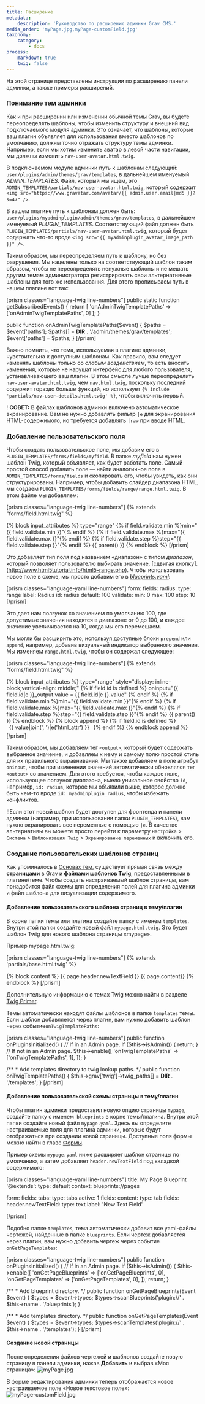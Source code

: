 ```yaml
---
title: Расширение
metadata:
    description: 'Руководство по расширению админки Grav CMS.'
media_order: 'myPage.jpg,myPage-customField.jpg'
taxonomy:
    category:
        - docs
process:
    markdown: true
    twig: false
---
```


На этой странице представлены инструкции по расширению панели админки, а также примеры расширений.

### Понимание тем админки

Как и при расширении или изменении обычной темы Grav, вы будете переопределять шаблоны, чтобы изменить структуру и внешний вид подключаемого модуля админки. Это означает, что шаблоны, которые ваш плагин объявляет для использования вместо шаблонов по умолчанию, должны точно отражать структуру темы админки. Например, если мы хотим изменить аватар в левой части навигации, мы должны изменить `nav-user-avatar.html.twig`.

В подключаемом модуле админки путь к шаблонам следующий: `user/plugins/admin/themes/grav/templates`, в дальнейшем именуемый *ADMIN_TEMPLATES*. Файл, который мы ищем, это `ADMIN_TEMPLATES/partials/nav-user-avatar.html.twig`, который содержит `<img src="https://www.gravatar.com/avatar/{{ admin.user.email|md5 }}?s=47" />`.

В вашем плагине путь к шаблонам должен быть: `user/plugins/myadminplugin/admin/themes/grav/templates`, в дальнейшем именуемый *PLUGIN_TEMPLATES*. Соответствующий файл должен быть `PLUGIN_TEMPLATES/partials/nav-user-avatar.html.twig`, который будет содержать что-то вроде `<img src="{{ myadminplugin_avatar_image_path }}" />`.

Таким образом, мы переопределяем путь к шаблону, но без разрушения. Мы нацелены только на соответствующий шаблон таким образом, чтобы не переопределять ненужные шаблоны и не мешать другим темам администратора регистрировать свои альтернативные шаблоны для того же использования. Для этого прописываем путь в нашем плагине вот так:

[prism classes="language-twig line-numbers"]
public static function getSubscribedEvents()
{
    return [
        'onAdminTwigTemplatePaths' => ['onAdminTwigTemplatePaths', 0]
    ];
}

public function onAdminTwigTemplatePaths($event)
{
    $paths = $event['paths'];
    $paths[] = __DIR__ . '/admin/themes/grav/templates';
    $event['paths'] = $paths;
}
[/prism]

Важно помнить, что тема, используемая в плагине админки, чувствительна к доступным шаблонам. Как правило, вам следует изменять шаблоны только со *слабым воздействием*, то есть вносить изменения, которые не нарушат интерфейс для любого пользователя, устанавливающего ваш плагин. В этом смысле лучше переопределить `nav-user-avatar.html.twig`, чем `nav.html.twig`, поскольку последний содержит гораздо больше функций, но использует `{% include 'partials/nav-user-details.html.twig' %}`, чтобы включить первый.

! **СОВЕТ:** В файлах шаблонов админки включено автоматическое экранирование. Вам не нужно добавлять фильтр `|e` для экранирования HTML-содержимого, но требуется добавлять `|raw` при вводе HTML.

### Добавление пользовательского поля

Чтобы создать пользовательское поле, мы добавим его в `PLUGIN_TEMPLATES/forms/fields/myfield`. В папке *myfield* нам нужен шаблон Twig, который объявляет, как будет работать поле. Самый простой способ добавить поле — найти аналогичное поле в `ADMIN_TEMPLATES/forms/fields` и скопировать его, чтобы увидеть, как они структурированы. Например, чтобы добавить слайдер диапазона HTML, мы создаем `PLUGIN_TEMPLATES/forms/fields/range/range.html.twig`. В этом файле мы добавляем:

[prism classes="language-twig line-numbers"]
{% extends "forms/field.html.twig" %}

{% block input_attributes %}
    type="range"
    {% if field.validate.min %}min="{{ field.validate.min }}"{% endif %}
    {% if field.validate.max %}max="{{ field.validate.max }}"{% endif %}
    {% if field.validate.step %}step="{{ field.validate.step }}"{% endif %}
    {{ parent() }}
{% endblock %}
[/prism]

Это добавляет тип поля под названием «диапазон» с типом *диапазон*, который позволяет пользователю выбирать значение, [сдвигая кнопку].(http://www.html5tutorial.info/html5-range.php). Чтобы использовать новое поле в схеме, мы просто добавим его в [*blueprints.yaml*](/plugins/plugin-tutorial#required-items-to-function):

[prism classes="language-yaml line-numbers"]
form:
  fields:
    radius:
      type: range
      label: Radius
      id: radius
      default: 100
      validate:
        min: 0
        max: 100
        step: 10
[/prism]

Это дает нам ползунок со значением по умолчанию 100, где допустимые значения находятся в диапазоне от 0 до 100, и каждое значение увеличивается на 10, когда мы его перемещаем.

Мы могли бы расширить это, используя доступные блоки `prepend` или` append`, например, добавив визуальный индикатор выбранного значения. Мы изменяем `range.html.twig`, чтобы он содержал следующее:

[prism classes="language-twig line-numbers"]
{% extends "forms/field.html.twig" %}

{% block input_attributes %}
    type="range"
    style="display: inline-block;vertical-align: middle;"
    {% if field.id is defined %}
        oninput="{{ field.id|e }}_output.value = {{ field.id|e }}.value"
    {% endif %}
    {% if field.validate.min %}min="{{ field.validate.min }}"{% endif %}
    {% if field.validate.max %}max="{{ field.validate.max }}"{% endif %}
    {% if field.validate.step %}step="{{ field.validate.step }}"{% endif %}
    {{ parent() }}
{% endblock %}
{% block append %}
  {% if field.id is defined %}
    <output
        name="{{ (scope ~ field.name)|fieldName }}"
        id="{{ field.id|e }}_output"
        style="display: inline-block;vertical-align: baseline;padding: 0 0.5em 5px 0.5em;"
    >
    {{ value|join(', ')|e('html_attr') }}
    </output>
  {% endif %}
{% endblock append %}
[/prism]

Таким образом, мы добавляем тег `<output>`, который будет содержать выбранное значение, и добавляем к нему и самому полю простой стиль для их правильного выравнивания. Мы также добавляем в поле атрибут `oninput`, чтобы при изменении значений автоматически обновлялся тег `<output>` со значением. Для этого требуется, чтобы каждое поле, использующее ползунок диапазона, имело уникальное свойство `id`, например, `id: radius`, которое мы объявили выше, которое должно быть чем-то вроде `id: myadminplugin_radius`, чтобы избежать конфликтов.

!!Если этот новый шаблон будет доступен для фронтенда и панели админки (например, при использовании папки `PLUGIN_TEMPLATES`), вам нужно экранировать все переменные с помощью `|e`. В качестве альтернативы вы можете просто перейти к параметру `Настройка` > `Система` > `Шаблонизация Twig` > `Экранирование переменных` и включить его.

### Создание пользовательских шаблонов страниц

Как упоминалось в [Основах тем](themes/theme-basics#content-pages-twig-templates), существует прямая связь между **страницами** в Grav и **файлами шаблонов Twig**, предоставленными в плагине/теме.
Чтобы создать настраиваемый шаблон страницы, вам понадобится файл схемы для определения полей для плагина админки и файл шаблона для визуализации содержимого.

#### Добавление пользовательского шаблона страниц в тему/плагин
В корне папки темы или плагина создайте папку с именем `templates`. Внутри этой папки создайте новый файл `mypage.html.twig`. Это будет шаблон Twig для нового шаблона страницы «mypage».

Пример mypage.html.twig:

[prism classes="language-twig line-numbers"]
{% extends 'partials/base.html.twig' %}

{% block content %}
    {{ page.header.newTextField }}
    {{ page.content}}
{% endblock %}
[/prism]

Дополнительную информацию о темах Twig можно найти в разделе [Twig Primer](/themes/twig-primer).

Темы автоматически находят файлы шаблонов в папке `templates` темы. Если шаблон добавляется через плагин, вам нужно добавить шаблон через событие`onTwigTemplatePaths`:

[prism classes="language-twig line-numbers"]
public function onPluginsInitialized()
{
    // If in an Admin page.
    if ($this->isAdmin()) {
        return;
    }
    // If not in an Admin page.
    $this->enable([
        'onTwigTemplatePaths' => ['onTwigTemplatePaths', 1],
    ]);
}

/**
    * Add templates directory to twig lookup paths.
    */
public function onTwigTemplatePaths()
{
    $this->grav['twig']->twig_paths[] = __DIR__ . '/templates';
}
[/prism]


#### Добавление пользовательской схемы страницы в тему/плагин

Чтобы плагин админки предоставил новую опцию страницы `mypage`, создайте папку с именем` blueprints` в корне темы/плагина. Внутри этой папки создайте новый файл `mypage.yaml`. Здесь вы определите настраиваемые поля для плагина админки, которые будут отображаться при создании новой страницы. Доступные поля формы можно найти в главе [Формы](/forms).

Пример схемы `mypage.yaml` ниже расширяет шаблон страницы по умолчанию, а затем добавляет `header.newTextField` под вкладкой содержимого:

[prism classes="language-yaml line-numbers"]
title: My Page Blueprint
'@extends':
    type: default
    context: blueprints://pages

form:
  fields:
    tabs:
      type: tabs
      active: 1
      fields:
        content:
          type: tab
          fields:
             header.newTextField:
              type: text
              label: 'New Text Field'

[/prism]

Подобно папке `templates`, тема автоматически добавит все yaml-файлы чертежей, найденные в папке `blueprints`. Если чертеж добавляется через плагин, вам нужно добавить чертеж через событие `onGetPageTemplates`:

[prism classes="language-twig line-numbers"]
public function onPluginsInitialized()
{
    // If in an Admin page.
    if ($this->isAdmin()) {
        $this->enable([
            'onGetPageBlueprints' => ['onGetPageBlueprints', 0],
            'onGetPageTemplates' => ['onGetPageTemplates', 0],
        ]);
        return;
    }

/**
    * Add blueprint directory.
    */
public function onGetPageBlueprints(Event $event)
{
    $types = $event->types;
    $types->scanBlueprints('plugin://' . $this->name . '/blueprints');
}

/**
    * Add templates directory.
    */
public function onGetPageTemplates(Event $event)
{
    $types = $event->types;
    $types->scanTemplates('plugin://' . $this->name . '/templates');
}
[/prism]

#### Создание новой страницы

После определения файлов чертежей и шаблонов создайте новую страницу в панели админки, нажав **Добавить** и выбрав «Моя страница»:
![myPage.jpg](myPage.jpg)

В форме редактирования админки теперь отображается новое настраиваемое поле «Новое текстовое поле»:
![myPage-customField.jpg](myPage-customField.jpg)
